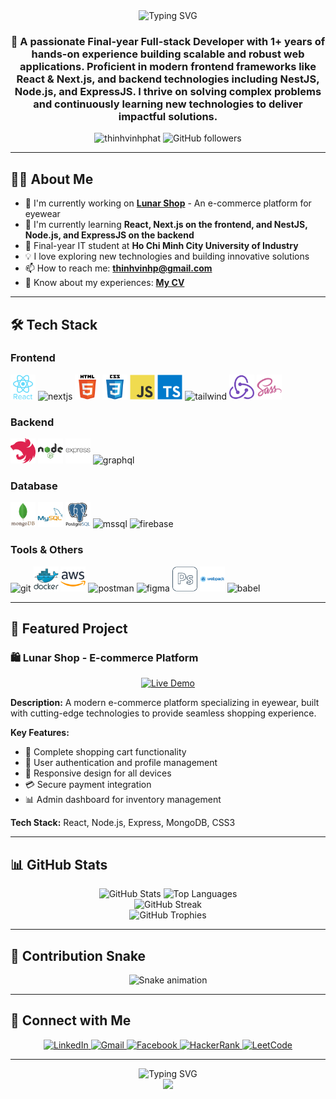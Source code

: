 <div align="center">
  <img src="https://readme-typing-svg.herokuapp.com?font=Fira+Code&size=30&duration=3000&pause=1000&color=2E9EF7&center=true&vCenter=true&width=600&lines=Hi+%F0%9F%91%8B%2C+I'm+Thinh+Vinh+Phat;Full-stack+Developer;Problem+Solver;Tech+Enthusiast" alt="Typing SVG" />
</div>

<h3 align="center">🚀 A passionate Final-year Full-stack Developer with 1+ years of hands-on experience building scalable and robust web applications. Proficient in modern frontend frameworks like React & Next.js, and backend technologies including NestJS, Node.js, and ExpressJS. I thrive on solving complex problems and continuously learning new technologies to deliver impactful solutions.</h3>

<div align="center">
  <img src="https://komarev.com/ghpvc/?username=thinhvinhphat&label=Profile%20views&color=0e75b6&style=flat" alt="thinhvinhphat" />
  <img src="https://img.shields.io/github/followers/thinhvinhphat?label=Followers&style=social" alt="GitHub followers" />
</div>

---

## 🙋‍♂️ About Me

- 🔭 I'm currently working on **[Lunar Shop](https://glasses-store-mxm5.onrender.com/)** - An e-commerce platform for eyewear
- 🌱 I'm currently learning **React, Next.js on the frontend, and NestJS, Node.js, and ExpressJS on the backend**
- 💼 Final-year IT student at **Ho Chi Minh City University of Industry**
- 💡 I love exploring new technologies and building innovative solutions
- 📫 How to reach me: **thinhvinhp@gmail.com**
- 📄 Know about my experiences: **[My CV](https://www.topcv.vn/xem-cv/A1UAV10CBV1QBQAAB1lUBQcADwdaAg1YDAFWBg27f6)**

---

## 🛠️ Tech Stack

### Frontend
<p align="left">
  <img src="https://raw.githubusercontent.com/devicons/devicon/master/icons/react/react-original-wordmark.svg" alt="react" width="40" height="40"/>
  <img src="https://cdn.worldvectorlogo.com/logos/nextjs-2.svg" alt="nextjs" width="40" height="40"/>
  <img src="https://raw.githubusercontent.com/devicons/devicon/master/icons/html5/html5-original-wordmark.svg" alt="html5" width="40" height="40"/>
  <img src="https://raw.githubusercontent.com/devicons/devicon/master/icons/css3/css3-original-wordmark.svg" alt="css3" width="40" height="40"/>
  <img src="https://raw.githubusercontent.com/devicons/devicon/master/icons/javascript/javascript-original.svg" alt="javascript" width="40" height="40"/>
  <img src="https://raw.githubusercontent.com/devicons/devicon/master/icons/typescript/typescript-original.svg" alt="typescript" width="40" height="40"/>
  <img src="https://www.vectorlogo.zone/logos/tailwindcss/tailwindcss-icon.svg" alt="tailwind" width="40" height="40"/>
  <img src="https://raw.githubusercontent.com/devicons/devicon/master/icons/redux/redux-original.svg" alt="redux" width="40" height="40"/>
  <img src="https://raw.githubusercontent.com/devicons/devicon/master/icons/sass/sass-original.svg" alt="sass" width="40" height="40"/>
</p>

### Backend
<p align="left">
  <img src="https://raw.githubusercontent.com/devicons/devicon/master/icons/nestjs/nestjs-plain.svg" alt="nestjs" width="40" height="40"/>
  <img src="https://raw.githubusercontent.com/devicons/devicon/master/icons/nodejs/nodejs-original-wordmark.svg" alt="nodejs" width="40" height="40"/>
  <img src="https://raw.githubusercontent.com/devicons/devicon/master/icons/express/express-original-wordmark.svg" alt="express" width="40" height="40"/>
  <img src="https://www.vectorlogo.zone/logos/graphql/graphql-icon.svg" alt="graphql" width="40" height="40"/>
</p>

### Database
<p align="left">
  <img src="https://raw.githubusercontent.com/devicons/devicon/master/icons/mongodb/mongodb-original-wordmark.svg" alt="mongodb" width="40" height="40"/>
  <img src="https://raw.githubusercontent.com/devicons/devicon/master/icons/mysql/mysql-original-wordmark.svg" alt="mysql" width="40" height="40"/>
  <img src="https://raw.githubusercontent.com/devicons/devicon/master/icons/postgresql/postgresql-original-wordmark.svg" alt="postgresql" width="40" height="40"/>
  <img src="https://www.svgrepo.com/show/303229/microsoft-sql-server-logo.svg" alt="mssql" width="40" height="40"/>
  <img src="https://www.vectorlogo.zone/logos/firebase/firebase-icon.svg" alt="firebase" width="40" height="40"/>
</p>

### Tools & Others
<p align="left">
  <img src="https://www.vectorlogo.zone/logos/git-scm/git-scm-icon.svg" alt="git" width="40" height="40"/>
  <img src="https://raw.githubusercontent.com/devicons/devicon/master/icons/docker/docker-original-wordmark.svg" alt="docker" width="40" height="40"/>
  <img src="https://raw.githubusercontent.com/devicons/devicon/master/icons/amazonwebservices/amazonwebservices-original-wordmark.svg" alt="aws" width="40" height="40"/>
  <img src="https://www.vectorlogo.zone/logos/getpostman/getpostman-icon.svg" alt="postman" width="40" height="40"/>
  <img src="https://www.vectorlogo.zone/logos/figma/figma-icon.svg" alt="figma" width="40" height="40"/>
  <img src="https://raw.githubusercontent.com/devicons/devicon/master/icons/photoshop/photoshop-line.svg" alt="photoshop" width="40" height="40"/>
  <img src="https://raw.githubusercontent.com/devicons/devicon/d00d0969292a6569d45b06d3f350f463a0107b0d/icons/webpack/webpack-original-wordmark.svg" alt="webpack" width="40" height="40"/>
  <img src="https://www.vectorlogo.zone/logos/babeljs/babeljs-icon.svg" alt="babel" width="40" height="40"/>
</p>

---

## 🚀 Featured Project

### 🛍️ Lunar Shop - E-commerce Platform
<div align="center">
  <a href="https://glasses-store-mxm5.onrender.com/">
    <img src="https://img.shields.io/badge/🌐_Live_Demo-Visit_Site-blue?style=for-the-badge&logo=vercel" alt="Live Demo"/>
  </a>
</div>

**Description:** A modern e-commerce platform specializing in eyewear, built with cutting-edge technologies to provide seamless shopping experience.

**Key Features:**
- 🛒 Complete shopping cart functionality
- 👤 User authentication and profile management
- 📱 Responsive design for all devices
- 💳 Secure payment integration
- 📊 Admin dashboard for inventory management

**Tech Stack:** React, Node.js, Express, MongoDB, CSS3

---

## 📊 GitHub Stats

<div align="center">
  <img src="https://github-readme-stats.vercel.app/api?username=thinhvinhphat&show_icons=true&theme=tokyonight&hide_border=true&count_private=true" alt="GitHub Stats" height="165"/>
  <img src="https://github-readme-stats.vercel.app/api/top-langs/?username=thinhvinhphat&layout=compact&theme=tokyonight&hide_border=true" alt="Top Languages" height="165"/>
</div>

<div align="center">
  <img src="https://github-readme-streak-stats.herokuapp.com/?user=thinhvinhphat&theme=tokyonight&hide_border=true" alt="GitHub Streak"/>
</div>

<div align="center">
  <img src="https://github-profile-trophy.vercel.app/?username=thinhvinhphat&theme=tokyonight&no-frame=true&no-bg=true&margin-w=4" alt="GitHub Trophies"/>
</div>

---

## 🐍 Contribution Snake

<div align="center">
  <img src="https://raw.githubusercontent.com/thinhvinhphat/thinhvinhphat/output/github-contribution-grid-snake.svg" alt="Snake animation" />
</div>

---

## 🤝 Connect with Me

<div align="center">
  <a href="https://linkedin.com/in/thinhvinhphat" target="_blank">
    <img src="https://img.shields.io/badge/LinkedIn-0077B5?style=for-the-badge&logo=linkedin&logoColor=white" alt="LinkedIn"/>
  </a>
  <a href="mailto:thinhvinhp@gmail.com" target="_blank">
    <img src="https://img.shields.io/badge/Gmail-D14836?style=for-the-badge&logo=gmail&logoColor=white" alt="Gmail"/>
  </a>
  <a href="https://fb.com/thinhvinhphat" target="_blank">
    <img src="https://img.shields.io/badge/Facebook-1877F2?style=for-the-badge&logo=facebook&logoColor=white" alt="Facebook"/>
  </a>
  <a href="https://www.hackerrank.com/thinhvinhp" target="_blank">
    <img src="https://img.shields.io/badge/-Hackerrank-2EC866?style=for-the-badge&logo=HackerRank&logoColor=white" alt="HackerRank"/>
  </a>
  <a href="https://www.leetcode.com/thinhvinhp" target="_blank">
    <img src="https://img.shields.io/badge/LeetCode-000000?style=for-the-badge&logo=LeetCode&logoColor=#d16c06" alt="LeetCode"/>
  </a>
</div>

---

<div align="center">
  <img src="https://readme-typing-svg.herokuapp.com?font=Fira+Code&size=20&duration=3000&pause=1000&color=2E9EF7&center=true&vCenter=true&width=600&lines=Thanks+for+visiting+my+profile!;Let's+connect+and+build+something+amazing!;Always+open+to+new+opportunities!" alt="Typing SVG" />
</div>

<div align="center">
  <img src="https://capsule-render.vercel.app/api?type=waving&color=gradient&height=100&section=footer"/>
</div>

